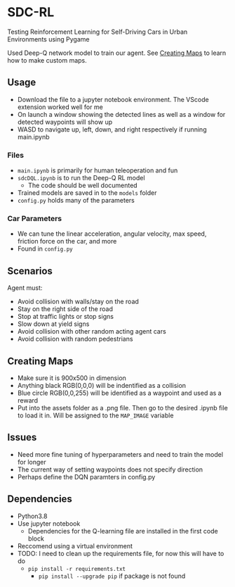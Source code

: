 # SDC-RL
Testing Reinforcement Learning for Self-Driving Cars in Urban Environments using Pygame

Used Deep-Q network model to train our agent. See [Creating Maps](#creating-maps) to learn how to make custom maps. 

## Usage
- Download the file to a jupyter notebook environment. The VScode extension worked well for me
- On launch a window showing the detected lines as well as a window for detected waypoints will show up
- WASD to navigate up, left, down, and right respectively if running main.ipynb
### Files
- `main.ipynb` is primarily for human teleoperation and fun
- `sdcDQL.ipynb` is to run the Deep-Q RL model
    - The code should be well documented
- Trained models are saved in to the `models` folder
- `config.py` holds many of the parameters
### Car Parameters
- We can tune the linear acceleration, angular velocity, max speed, friction force on the car, and more
- Found in `config.py`
## Scenarios
Agent must:
- Avoid collision with walls/stay on the road
- Stay on the right side of the road
- Stop at traffic lights or stop signs
- Slow down at yield signs
- Avoid collision with other random acting agent cars
- Avoid collision with random pedestrians

## Creating Maps
- Make sure it is 900x500 in dimension
- Anything black RGB(0,0,0) will be indentified as a collision
- Blue circle RGB(0,0,255) will be identified as a waypoint and used as a reward
- Put into the assets folder as a .png file. Then go to the desired .ipynb file to load it in. Will be assigned to the `MAP_IMAGE` variable

## Issues
- Need more fine tuning of hyperparameters and need to train the model for longer
- The current way of setting waypoints does not specify direction
- Perhaps define the DQN paramters in config.py

## Dependencies
- Python3.8
- Use jupyter notebook
    - Dependencies for the Q-learning file are installed in the first code block
- Reccomend using a virtual environment
- TODO: I need to clean up the requirements file, for now this will have to do
    - `pip install -r requirements.txt`
        - `pip install --upgrade pip` if package is not found
